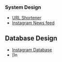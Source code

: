 ### System Design
- [URL Shortener](https://app.diagrams.net/#Hseshasaisrivatsav%2Fdraw-io%2Fmain%2Fdiagrams%2FURL%20Feed%20System%20Design)
- [Instagram News feed](https://app.diagrams.net/#Hseshasaisrivatsav%2Fdraw-io%2Fmain%2Fdiagrams%2FInstagram%20Design)

## Database Design
- [Instagram Database](https://app.diagrams.net/#Hseshasaisrivatsav%2Fdraw-io%2Fmain%2Fdiagrams%2FInstagram%20Database%20Design) 
- [In
